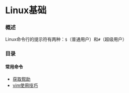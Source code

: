 # Linux基础 

### 概述

Linux命令行的提示符有两种：`$`（普通用户）和`#`（超级用户）

### 目录

#### 常用命令

- [获取帮助](./01-获取帮助.md)
- [vim使用技巧](./02-vim.md)
